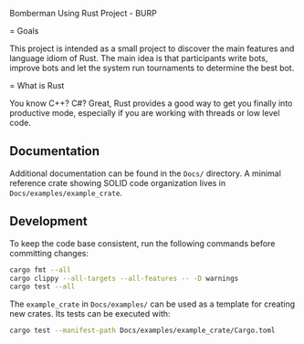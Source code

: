 Bomberman Using Rust Project - BURP

= Goals

This project is intended as a small project to discover the main features and language idiom of Rust. The main idea is 
that participants write bots, improve bots and let the system run tournaments to determine the best bot.

= What is Rust

You know C++? C#? Great, Rust provides a good way to get you finally into productive mode, especially if you are working with threads or low level code.

## Documentation

Additional documentation can be found in the `Docs/` directory. A minimal
reference crate showing SOLID code organization lives in
`Docs/examples/example_crate`.

## Development

To keep the code base consistent, run the following commands before committing
changes:

```bash
cargo fmt --all
cargo clippy --all-targets --all-features -- -D warnings
cargo test --all
```

The `example_crate` in `Docs/examples/` can be used as a template for creating
new crates. Its tests can be executed with:

```bash
cargo test --manifest-path Docs/examples/example_crate/Cargo.toml
```

